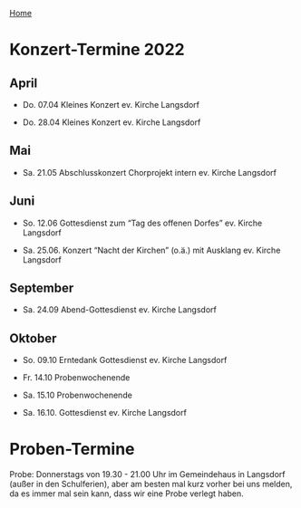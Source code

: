 [Home](/index.md)
# Konzert-Termine 2022

## April

- Do. 07.04 Kleines Konzert ev. Kirche Langsdorf

- Do. 28.04 Kleines Konzert ev. Kirche Langsdorf

## Mai

- Sa. 21.05 Abschlusskonzert Chorprojekt intern ev. Kirche Langsdorf

## Juni

- So. 12.06 Gottesdienst zum “Tag des offenen Dorfes” ev. Kirche Langsdorf

- Sa. 25.06. Konzert “Nacht der Kirchen” (o.ä.) mit Ausklang ev. Kirche Langsdorf

## September

- Sa. 24.09 Abend-Gottesdienst ev. Kirche Langsdorf

## Oktober

- So. 09.10 Erntedank Gottesdienst ev. Kirche Langsdorf

- Fr. 14.10 Probenwochenende

- Sa. 15.10 Probenwochenende

- Sa. 16.10. Gottesdienst ev. Kirche Langsdorf

# Proben-Termine

Probe: Donnerstags von 19.30 - 21.00 Uhr im Gemeindehaus in Langsdorf (außer in den Schulferien), aber am besten mal kurz vorher bei uns melden, da es immer mal sein kann, dass wir eine Probe verlegt haben.
